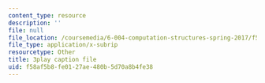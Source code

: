 ```yaml
---
content_type: resource
description: ''
file: null
file_location: /coursemedia/6-004-computation-structures-spring-2017/f58af5b8fe0127ae480b5d70a8b4fe38_v-5w8ZDIa4w.srt
file_type: application/x-subrip
resourcetype: Other
title: 3play caption file
uid: f58af5b8-fe01-27ae-480b-5d70a8b4fe38
---
```


